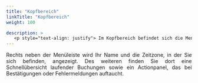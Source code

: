 ```yaml
---
title: "Kopfbereich"
linkTitle: "Kopfbereich"
weight: 100

description: >
   <p style="text-align: justify"> Im Kopfbereich befindet sich die Menüleiste zur Navigation durch die Applikation sowie Schnellübersichten und Kurzinformationen. </p>
---
```

 <p style="text-align: justify"> Rechts neben der Menüleiste wird Ihr Name und die Zeitzone, in der Sie sich befinden, angezeigt. Des weiteren finden Sie dort eine Schnellübersicht laufender Buchungen sowie ein Actionpanel, das bei Bestätigungen oder Fehlermeldungen auftaucht.
 
